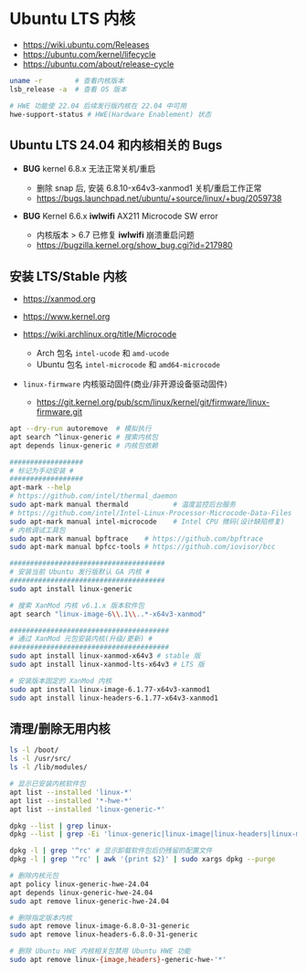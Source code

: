 # Ubuntu LTS 内核

- https://wiki.ubuntu.com/Releases
- https://ubuntu.com/kernel/lifecycle
- https://ubuntu.com/about/release-cycle

```bash
uname -r        # 查看内核版本
lsb_release -a  # 查看 OS 版本

# HWE 功能使 22.04 后续发行版内核在 22.04 中可用
hwe-support-status # HWE(Hardware Enablement) 状态
```

## Ubuntu LTS 24.04 和内核相关的 Bugs

- __BUG__ kernel 6.8.x 无法正常关机/重启
  * 删除 snap 后, 安装 6.8.10-x64v3-xanmod1 关机/重启工作正常
  * https://bugs.launchpad.net/ubuntu/+source/linux/+bug/2059738

- __BUG__ Kernel 6.6.x __iwlwifi__ AX211 Microcode SW error
  * 内核版本 > 6.7 已修复 __iwlwifi__ 崩溃重启问题
  * https://bugzilla.kernel.org/show_bug.cgi?id=217980

## 安装 LTS/Stable 内核

- https://xanmod.org
- https://www.kernel.org

- https://wiki.archlinux.org/title/Microcode
  *  Arch  包名 `intel-ucode` 和 `amd-ucode`
  * Ubuntu 包名 `intel-microcode` 和 `amd64-microcode`

- `linux-firmware` 内核驱动固件(商业/非开源设备驱动固件)
  * https://git.kernel.org/pub/scm/linux/kernel/git/firmware/linux-firmware.git

```bash
apt --dry-run autoremove  # 模拟执行
apt search ^linux-generic # 搜索内核包
apt depends linux-generic # 内核包依赖

##################
# 标记为手动安装 #
##################
apt-mark --help
# https://github.com/intel/thermal_daemon
sudo apt-mark manual thermald           # 温度监控后台服务
# https://github.com/intel/Intel-Linux-Processor-Microcode-Data-Files
sudo apt-mark manual intel-microcode    # Intel CPU 微码(设计缺陷修复)
# 内核调试工具包
sudo apt-mark manual bpftrace    # https://github.com/bpftrace
sudo apt-mark manual bpfcc-tools # https://github.com/iovisor/bcc

######################################
# 安装当前 Ubuntu 发行版默认 GA 内核 #
######################################
sudo apt install linux-generic

# 搜索 XanMod 内核 v6.1.x 版本软件包
apt search "linux-image-6\\.1\\..*-x64v3-xanmod"

#######################################
# 通过 XanMod 元包安装内核(升级/更新) #
#######################################
sudo apt install linux-xanmod-x64v3 # stable 版
sudo apt install linux-xanmod-lts-x64v3 # LTS 版

# 安装版本固定的 XanMod 内核
sudo apt install linux-image-6.1.77-x64v3-xanmod1
sudo apt install linux-headers-6.1.77-x64v3-xanmod1
```

## 清理/删除无用内核

```bash
ls -l /boot/
ls -l /usr/src/
ls -l /lib/modules/

# 显示已安装内核软件包
apt list --installed 'linux-*'
apt list --installed '*-hwe-*'
apt list --installed 'linux-generic-*'

dpkg --list | grep linux-
dpkg --list | grep -Ei 'linux-generic|linux-image|linux-headers|linux-modules'

dpkg -l | grep '^rc' # 显示卸载软件包后仍残留的配置文件
dpkg -l | grep '^rc' | awk '{print $2}' | sudo xargs dpkg --purge

# 删除内核元包
apt policy linux-generic-hwe-24.04
apt depends linux-generic-hwe-24.04
sudo apt remove linux-generic-hwe-24.04

# 删除指定版本内核
sudo apt remove linux-image-6.8.0-31-generic
sudo apt remove linux-headers-6.8.0-31-generic

# 删除 Ubuntu HWE 内核相关包禁用 Ubuntu HWE 功能
sudo apt remove linux-{image,headers}-generic-hwe-'*'
```
